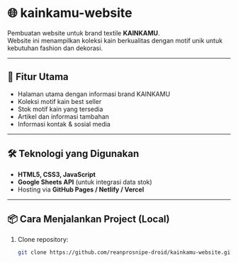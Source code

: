 # 🌐 kainkamu-website

Pembuatan website untuk brand textile **KAINKAMU**.  
Website ini menampilkan koleksi kain berkualitas dengan motif unik untuk kebutuhan fashion dan dekorasi.  

---

## 🚀 Fitur Utama
- Halaman utama dengan informasi brand KAINKAMU
- Koleksi motif kain best seller
- Stok motif kain yang tersedia
- Artikel dan informasi tambahan
- Informasi kontak & sosial media

---

## 🛠️ Teknologi yang Digunakan
- **HTML5, CSS3, JavaScript**
- **Google Sheets API** (untuk integrasi data stok)
- Hosting via **GitHub Pages / Netlify / Vercel**

---

## 📦 Cara Menjalankan Project (Local)
1. Clone repository:
   ```bash
   git clone https://github.com/reanprosnipe-droid/kainkamu-website.git
